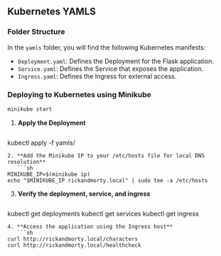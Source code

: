 ## Kubernetes YAMLS

### Folder Structure

In the `yamls` folder, you will find the following Kubernetes manifests:

- `Deployment.yaml`: Defines the Deployment for the Flask application.
- `Service.yaml`: Defines the Service that exposes the application.
- `Ingress.yaml`: Defines the Ingress for external access.

### Deploying to Kubernetes using Minikube
```sh
minikube start
```
1. **Apply the Deployment**

   ```sh
kubectl apply -f yamls/
```
2. **Add the Minikube IP to your /etc/hosts file for local DNS resolution**
   ```sh
MINIKUBE_IP=$(minikube ip)
echo "$MINIKUBE_IP rickandmorty.local" | sudo tee -a /etc/hosts
```
3. **Verify the deployment, service, and ingress**
   ```sh
kubectl get deployments
kubectl get services
kubectl get ingress
```
4. **Access the application using the Ingress host**
   ```sh
curl http://rickandmorty.local/characters
curl http://rickandmorty.local/healthcheck
```

